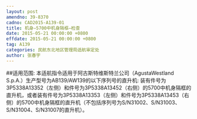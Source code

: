 ```yaml
---
layout: post
amendno: 39-8370
cadno: CAD2015-A139-01
title: 机身–5700中机身隔框–检查
date: 2015-05-21 00:00:00 +0800
effdate: 2015-05-21 00:00:00 +0800
tag: A139
categories: 民航东北地区管理局适航审定处
author: 张春宇
---
```


##适用范围:
本适航指令适用于阿古斯特维斯特兰公司（AgustaWestland S.p.A.）生产型号为AB139/AW139的以下序列号的直升机:
装有件号为3P5338A13352（左侧）和件号为3P5338A13452（右侧）的5700中机身隔框的直升机，或者装有件号为3P5338A13353（左侧）和件号为3P5338A13453（右侧）的5700中机身隔框的直升机（不包括序列号为S/N31002、S/N31003、S/N31004、S/N31007的直升机）。


